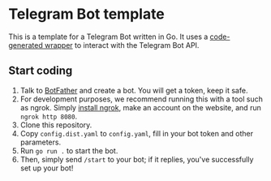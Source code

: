 # Telegram Bot template

This is a template for a Telegram Bot written in Go. It uses a
[code-generated wrapper](https://github.com/PaulSonOfLars/gotgbot) to interact with the Telegram Bot API.

## Start coding

1. Talk to [BotFather](https://t.me/BotFather) and create a bot. You will get a token, keep it safe.
2. For development purposes, we recommend running this with a tool such as ngrok.
Simply [install ngrok](https://ngrok.com/download), make an account on the website, and run `ngrok http 8080`.
3. Clone this repository.
4. Copy `config.dist.yaml` to `config.yaml`, fill in your bot token and other parameters.
5. Run `go run .` to start the bot.
6. Then, simply send `/start` to your bot; if it replies, you've successfully set up your bot!
